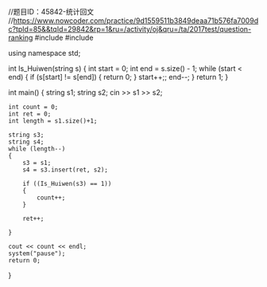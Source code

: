 //题目ID：45842-统计回文 
//https://www.nowcoder.com/practice/9d1559511b3849deaa71b576fa7009dc?tpId=85&&tqId=29842&rp=1&ru=/activity/oj&qru=/ta/2017test/question-ranking
#include<iostream>
#include<string>

using namespace std;

int Is_Huiwen(string s)
{
	int start = 0;
	int end = s.size() - 1;
	while (start < end)
	{
		if (s[start] != s[end])
		{
			return 0;
		}
		start++;;
		end--;
	}
	return 1;
}


int main()
{
	string s1;
	string s2;
	cin >> s1 >> s2;

	int count = 0;
	int ret = 0;
	int length = s1.size()+1;

	string s3;
	string s4;
	while (length--)
	{
		s3 = s1;
		s4 = s3.insert(ret, s2);

		if ((Is_Huiwen(s3) == 1))
		{
			count++;
		}

		ret++;
		
	}

	cout << count << endl;
	system("pause");
	return 0;
}
